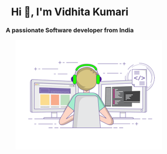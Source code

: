 
<h1 align="center">Hi 👋, I'm Vidhita Kumari</h1>
<h3 align="center">A passionate Software developer from India</h3>
<img align="right" alt="Coding" width="400" src="https://raw.githubusercontent.com/devSouvik/devSouvik/master/gif3.gif">
<!--
**Vidhizhub/Vidhizhub** is a ✨ _special_ ✨ repository because its `README.md` (this file) appears on your GitHub profile.

- 👨‍💻 All of my projects are available at [https://github.com/Vidhizhub](https://github.com/Vidhizhub)

- 📫 How to reach me **vidhita321@gmail.com**

<h3 align="left">Connect with me:</h3>
<p align="left">
<a href="https://linkedin.com/in/vidhita-kumari" target="blank"><img align="center" src="https://raw.githubusercontent.com/rahuldkjain/github-profile-readme-generator/master/src/images/icons/Social/linked-in-alt.svg" alt="vidhita-kumari" height="30" width="40" /></a>
</p>

Here are some ideas to get you started:

- 🔭 I’m currently working on ...
- 🌱 I’m currently learning ...
- 👯 I’m looking to collaborate on ...
- 🤔 I’m looking for help with ...
- 💬 Ask me about ...
- 📫 How to reach me: ...
- 😄 Pronouns: ...
- ⚡ Fun fact: ...
-->

